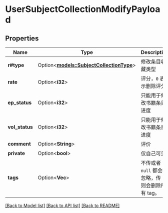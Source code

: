 # UserSubjectCollectionModifyPayload

## Properties

Name | Type | Description | Notes
------------ | ------------- | ------------- | -------------
**r#type** | Option<[**models::SubjectCollectionType**](SubjectCollectionType.md)> | 修改条目收藏类型 | [optional]
**rate** | Option<**i32**> | 评分，`0` 表示删除评分 | [optional]
**ep_status** | Option<**i32**> | 只能用于修改书籍条目进度 | [optional]
**vol_status** | Option<**i32**> | 只能用于修改书籍条目进度 | [optional]
**comment** | Option<**String**> | 评价 | [optional]
**private** | Option<**bool**> | 仅自己可见 | [optional]
**tags** | Option<**Vec<String>**> | 不传或者 `null` 都会被忽略，传 `[]` 则会删除所有 tag。 | [optional]

[[Back to Model list]](../README.md#documentation-for-models) [[Back to API list]](../README.md#documentation-for-api-endpoints) [[Back to README]](../README.md)


